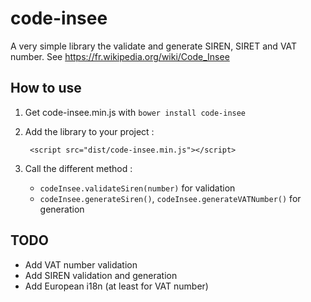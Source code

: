 # code-insee

A very simple library the validate and generate SIREN, SIRET and VAT number. See https://fr.wikipedia.org/wiki/Code_Insee

## How to use
1. Get code-insee.min.js with `bower install code-insee`

2. Add the library to your project :

        <script src="dist/code-insee.min.js"></script>
    
3. Call the different method :
    
    - `codeInsee.validateSiren(number)` for validation
    - `codeInsee.generateSiren()`, `codeInsee.generateVATNumber()` for generation

## TODO
- Add VAT number validation
- Add SIREN validation and generation
- Add European i18n (at least for VAT number)